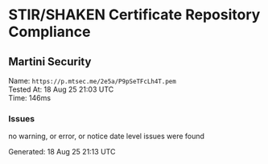 # STIR/SHAKEN Certificate Repository Compliance

## Martini Security

Name: `https://p.mtsec.me/2e5a/P9pSeTFcLh4T.pem`\
Tested At: 18 Aug 25 21:03 UTC\
Time: 146ms

### Issues

no warning, or error, or notice date level issues were found

Generated: 18 Aug 25 21:13 UTC